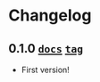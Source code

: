 # Changelog

## 0.1.0 [`docs`][0.1.0-docs] [`tag`][0.1.0-tag]

* First version!

[0.1.0-tag]: https://github.com/hyPiRion/java-bencode/tree/0.1.0
[0.1.0-docs]: http://hypirion.github.com/java-bencode/en/0.1.0/
